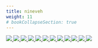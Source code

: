 ```yaml
---
title: nineveh
weight: 11
# bookCollapseSection: true
---
```

<link rel="stylesheet" href="https://cdn.jsdelivr.net/npm/justifiedGallery@3.8.1/dist/css/justifiedGallery.css" />
<link rel="stylesheet" href="https://cdn.jsdelivr.net/npm/lightgallery@2.7.0/css/lightgallery.css" />
<link rel="stylesheet" href="https://cdn.jsdelivr.net/npm/lightgallery@2.7.0/css/lg-thumbnail.css" />
<link rel="stylesheet" href="https://cdn.jsdelivr.net/npm/lightgallery@2.7.1/css/lg-zoom.css">
<link rel="stylesheet" href="../../style/lg-image.css">


<div id="lg-image">
    <a href="nineveh/47_animal_sounds_over_and_over.jpg"
        data-slide-name="47_Animal_Sounds_Over_and_Over"
        data-sub-html="<div class='lightGallery-captions'>
            <h4>47 Animal Sounds Over and Over</h4>
            <p>img on <a href='http://imagequilts.com/' target='_blank' rel='noopener'>imagequilts</a></p>
        </div>">
        <img src="nineveh/47_animal_sounds_over_and_over.jpg" />
    </a>
    <a href="nineveh/Eclogues.jpg"
        data-slide-name="Eclogues"
        data-sub-html="<div class='lightGallery-captions'>
            <h4>Eclogues ⚫<span class='und1'>草中有蛇潜行</span></h4>
            <p>img by <a href='https://www.flickr.com/photos/hopkinsarchives/' target='_blank' rel='noopener'>Special Collections at Johns Hopkins University</a> on <a href='https://www.flickr.com/photos/hopkinsarchives/10800825703/' target='_blank' rel='noopener'>flickr</a> / <a href='https://creativecommons.org/licenses/by/2.0/' target='_blank' rel='noopener'>cc by 2.0</a></p>
        </div>">
        <img src="nineveh/Eclogues.jpg" />
    </a>
    <a href="nineveh/eprom.jpg"
        data-slide-name="eprom"
        data-sub-html="<div class='lightGallery-captions'>
            <h4>eprom ⚪<span class='und2'>可洗可烧写只读记忆体</span> ⚫烧一词最早用在一次性烧写(otp)芯片上 写入时所需的高电压会永久改变其中的物理组成 来实现逻辑 ⚫进行擦除时 需要透过外包装顶部的非结晶石英窗 将硅芯暴露在强紫外光下 ⚫在一篇论文里 数学家艾伦·图灵(Alan Turing)描述了一种假设的机器 现被称为通用图灵机 它有着一个无限的储存区 今天的术语是<span class='und2'>随机访问记忆体</span>(ram) ⚫随机访问指信息读写时无关读写顺序,物理位置 ⚫不同于只读记忆体(rom) 经断电后 指令,数据的载体将释放 ⚫这种储存器是线形编址的 映射该物理记忆体内散列的地址到虚拟化的连续的地址 也就是从栈(frame)到页 就是一个简单页表(page table) ⚪pages ⚪页</h4>
            <p>img by <a href='https://www.flickr.com/photos/sic66/' target='_blank' rel='noopener'>Martijn Boer</a> on <a href='https://www.flickr.com/photos/sic66/50786660562/' target='_blank' rel='noopener'>flickr</a> / <a href='https://creativecommons.org/publicdomain/mark/1.0/' target='_blank' rel='noopener'>pmd</a></p>
        </div>">
        <img src="nineveh/eprom.jpg" />
    </a>
    <a href="nineveh/Timaeus_32-33.jpg"
        data-slide-name="Timaeus_32-33"
        data-sub-html="<div class='lightGallery-captions'>
            <h4>Stephanus pagination ⚪斯蒂芬奴斯页注 ⚫一套关于柏拉图著作<span class='und1'>柏拉图集</span>的引用标准 以希腊语学者和印刷商人亨利·艾蒂安(亨里库斯·斯蒂芬奴斯)出版的三卷双语对照本为基准 每页分成古希腊语,拉丁语双栏 每栏5个小节 以拉丁字母abcde指代 ⚫因为每卷页码都从1计数 所以引用小节时需指明著作 如位于第三卷的<span class='und1'>会饮篇</span>172页第1段可写成<span class='und2'>Symposium172a</span> ⚫因为附有批注 部分页可能不能包含所有段落 ⚫另外在较长篇的<span class='und1'>理想国</span>(Respublica),<span class='und1'>法律篇</span>(Leges)的每章前 都附有导言 这部分的页码可视作冗余 ⚫在需要指明行数的情况下 通常以约翰·伯纳(John Burnet)的古希腊语五卷本为基准 如<span class='und1'>会饮篇</span>第209页a小节5-9行可写成Symposium209a5–9或者缩写成Pl.Symp.209a5–9 ⚫对比下 贝克尔(Bekker)页注基于普鲁士科学院版的<span class='und1'>亚里士多德集</span> 也就是由古典语言学家奥古斯特·伊曼努尔·贝克(August Immanuel Bekker)所编辑 在编号时不进行循环 每页用ab指第一栏和第二栏 作为符号系统 它是紧凑而确切的 尽管依赖著作版本 ⚫面向业余爱好者发行精简版本是有效的图书营销技巧</h4>
            <p>img on <a href='https://archive.org/details/platonisoperaqua03plat/' target='_blank' rel='noopener'>Internet Archive</a> / <a href='https://creativecommons.org/publicdomain/mark/1.0/' target='_blank' rel='noopener'>pdm</a></p>
        </div>">
        <img src="nineveh/Timaeus_32-33.jpg" />
    </a>
    <a href="nineveh/First_Delphic_Hymn,_1st_and_2nd_verse.jpg"
        data-slide-name="irst_Delphic_hymn,_1st_and_2nd_verse"
        data-sub-html="<div class='lightGallery-captions'>
            <h4>first Delphic hymn, 1st and 2nd verse ⚪德尔菲圣歌第一首一二节 ⚫第二节案文如下 <span class='und1'>看那</span> <span class='und1'>大城和阿提卡正在祈祷</span> <span class='und1'>特托尼亚女神戒戎下</span> <span class='und1'>不倾之地的居民</span> <span class='und1'>圣坛上</span> <span class='und1'>赫菲斯托斯享用了牛犊腿股</span> <span class='und1'>阿拉伯焚香同这烟升起</span> <span class='und1'>悠扬音符</span> <span class='und1'>被尖削,彻响的奥罗斯管编捻成旋律</span> <span class='und1'>由金颤的,悦耳的基塔拉琴纺织</span> <span class='und1'>这赞歌</span></h4>
            <p>img by <a href='https://commons.wikimedia.org/w/index.php?title=User:Michael_Nicht' target='_blank' rel='noopener'>Michael Nicht</a> on <a href='https://commons.wikimedia.org/wiki/File:First_Delphic_Hymn,1st_%26_2nd_verse.jpg' target='_blank' rel='noopener'>wikicommons</a> / <a href='https://creativecommons.org/licenses/by-sa/4.0/' target='_blank' rel='noopener'>cc by-sa 4.0</a></p>
        </div>">
        <img src="nineveh/First_Delphic_Hymn,_1st_and_2nd_verse.jpg" />
    </a>
    <a href="nineveh/Souvenirs_Entomologiques.jpg"
        data-slide-name="Souvenirs_Entomologiques"
        data-sub-html="<div class='lightGallery-captions'>
            <h4>Souvenirs Entomologiques ⚪<span class='und2'>昆虫纪念品</span> ⚫1923年 周作人在报章上发表<span class='und1'>法布尔昆虫记</span>并从英,日文转译了数章 ⚫晚年 翻译了<span class='und1'>小约翰</span>的周树人有意转译全本 但不果</h4>
            <p>img on <a href='https://gallica.bnf.fr/ark:/12148/bpt6k1522441v' target='_blank' rel='noopener'>bnf</a> / <a href='https://creativecommons.org/licenses/publicdomain/' target='_blank' rel='noopener'>pdm</a></p>
        </div>">
        <img src="nineveh/Souvenirs_Entomologiques.jpg" />
    </a>
    <a href="nineveh/Nineveh,_Colesville_TP.jpg"
        data-slide-name="Nineveh,_Colesville_TP"
        data-sub-html="<div class='lightGallery-captions'>
            <h4>Nineveh(Colesville TP) ⚪尼尼微 ⚫部分教徒认为是圣经中描述的大城的部分 即<span class='und1'>创世纪</span>中 <span class='und1'>他从那地出来往亚述去</span> <span class='und1'>建造尼尼微</span>,<span class='und1'>利河伯</span>,<span class='und1'>迦拉</span> <span class='und1'>和尼尼微,迦拉中间的利鲜</span> <span class='und1'>这就是那大城</span> ⚫考古学家莱亚德评论 <span class='und1'>若将尼姆鲁德</span>(迦拉),<span class='und1'>库扬积</span>(尼尼微),<span class='und1'>科萨巴</span> <span class='und1'>和卡兰里斯四大土丘视作矩形的四角</span> <span class='und1'>四边长恰巧相等于地理学家所说的480斯达地</span>(stadia)<span class='und1'>或96公里</span> <span class='und1'>这就是约拿先知说要走三天才走得完的路程</span> ⚫小先知书里 约拿很可能将这几处地方视为一个大城 并以<span class='und1'>创世纪</span>10:11最先提及的城市称呼它 即异邦尼尼微 ⚫该城废墟中发现过一个象牙质的天文单位表的菱柱 最初被认为是描述游戏规则 ⚫供电片区的划分中 地级市高负荷密度区属A类 地级市市中心区属B类 地级市市区,县城属C类 乡村,农林场属D类</h4>
            <p>img by <a href='https://nypl.getarchive.net/' target='_blank' rel='noopener'>New York Public Library</a> on <a href='https://nypl.getarchive.netninevehcolesville-tp-village-map-of-colesville-township-harpersville-colesville-23b932' target='_blank' rel='noopener'></a> / <a href='https://creativecommons.org/licenses/publicdomain/' target='_blank' rel='noopener'>pdm</a></p>
        </div>">
        <img src="nineveh/Nineveh,_Colesville_TP.jpg" />
    </a>
    <a href="nineveh/Microform.jpg"
        data-slide-name="Microform"
        data-sub-html="<div class='lightGallery-captions'>
            <h4>microform ⚪微缩型 ⚫母本多为印刷型 可能包含声像型的转写本 如乐谱 ⚫存档的储存内容有如 法庭卷档,庄园账簿,调查清册,报道,法规,禁令材料 风俗,游戏,节庆文献等存档 诗,诙谐故事,短篇小说,世俗剧,宗教剧体裁等文本 ⚫插图,传单,时装,肖像,附图等美术作品 常见行旅征战,童仆嬉闹,圣经故事,劝世讽人等内容</h4>
            <p>img by <a href='https://commons.wikimedia.org/wiki/User:Ianare' target='_blank' rel='noopener'>Ianare</a> on <a href='https://commons.wikimedia.org/wiki/File:Microfiche_card.JPG' target='_blank' rel='noopener'>wikicommons</a> / <a href='https://creativecommons.org/licenses/by-sa/2.5/' target='_blank' rel='noopener'>cc by-sa 2.5</a></p>
        </div>">
        <img src="nineveh/Microform.jpg" />
    </a>
    <a href="nineveh/Gortys_Law_Code.jpg"
        data-slide-name="Gortys_law_code"
        data-sub-html="<div class='lightGallery-captions'>
            <h4>Gortys law code ⚪格尔蒂法典 ⚫涉及了婚约,继承法等 没有关于刑法,商法的条款 早期的法典一般用来编纂当时行为规范和惯例 ⚫在<span class='und1'>约翰福音</span>19:23-24中 提到耶稣有件<span class='und1'>没有缝口</span>的衣服 可能是约亚拿赠送 这份财产来源于父亲去世时无儿而由女儿继承的遗产,所受赠予,离婚赡养费,丈夫的遗产中的生活费,个人收入 ⚫在第3千纪末的<span class='und2'>埃什南纳</span>(Eshnunna)<span class='und2'>法典</span>里 罗列了银兑换货品的一般价格 并规定当收获季节结束时 必须返回借去的等重量的金属 即使这些工具成为残片 它们将在寺庙或宫廷的作坊里熔化并重新锻造</h4>
            <p>img by <a href='https://commons.wikimedia.org/wiki/User:Afrank99' target='_blank' rel='noopener'>Afrank99</a> on <a href='https://commons.wikimedia.org/wiki/File:Gortys_Law_Code.jpg' target='_blank' rel='noopener'>wikicommons</a> / <a href='https://creativecommons.org/licenses/by-sa/2.5' target='_blank' rel='noopener'>cc by-sa 2.5</a></p>
        </div>">
        <img src="nineveh/Gortys_Law_Code.jpg" />
    </a>
    <a href="nineveh/Venus_tablet_of_Ammisaduqa.jpg"
        data-slide-name="Venus_tablet_of_Ammisaduqa"
        data-sub-html="<div class='lightGallery-captions'>
            <h4>Venus tablet of Ammisaduqa ⚪阿米萨杜卡金星泥板 ⚫也是埃努马·阿努·伊利尔第63碑(Enuma Anu Enlil Tablet 63) 由划分了黄道宫的旧巴比伦人所著 是最古老的天文学著作 但可能存在同期或更古老的口头占星传统 ⚫泥板由湿润粘土书写后再烧制 可用于记录或转抄税务,购置,交易,租赁等信息 卖地,转让果园等的合同泥板可能有4x6厘米大小 ⚫泥板也称陶片 据陶片放逐法 雅典人可在碎陶瓷刻上名字 每年放逐一名城邦公民 ⚫大多的原始黏土需要经提纯,风干,过滤 去除杂质,气泡 与其他黏土,矿物混合 形成坯体,湿黏土 以获得特殊的颜色,可塑性</h4>
            <p>img by <a href='https://media.britishmuseum.orgimages/Repository/Documents/2014_10/11_13/f3c6c404_8593_40a1_afe0_a3c100ddddd4/mid_00651644_001.jpg' target='_blank' rel='noopener'>the British Museum</a> / <a href='http://creativecommons.org/licenses/by-nc-sa/4.0/' target='_blank' rel='noopener'>cc by-nc-sa 4.0</a></p>
        </div>">
        <img src="nineveh/Venus_tablet_of_Ammisaduqa.jpg" />
    </a>
    <a href="nineveh/Subject_Catalogue.jpg"
        data-slide-name="Subject_Catalogue"
        data-sub-html="<div class='lightGallery-captions'>
            <h4>subject catalogue ⚪主题目录 ⚫图书馆早期使用卡片来编目 卡片上记录馆藏品的某些元数据(metadata) 后者又称中继资料 ⚫馆中的藏品可能经常被商人,流亡者,朝圣者等旅客抄写,传播 ⚫参考大小为7.5x12.5厘米 ⚪中继(relay)器 ⚫用较小的电流去控制较大电流的一种开关 ⚫index源于拉丁语 意为指出的人,指示,食指 它的复数形式就是索引 ⚫<span class='und1'>特洛伊罗斯和克雷西达</span>(Troilus and Cressida)I.3.344处的台本写到 <span class='und1'>这些索引</span> <span class='und1'>虽是小空洞</span> <span class='und1'>但对于后续卷章</span> <span class='und1'>可以窥见</span> <span class='und1'>巨大堆砌的幼形</span> <span class='und1'>大体上的将来</span> 大律师和编目员诺曼·奈特对此评论 <span class='und1'>它约定了文学上的复数形式</span> <span class='und1'>把它们留给数学家来处理</span> <span class='und1'>相似地</span> <span class='und1'>附录可给到解剖学家</span> ⚫博物馆的特征之一是 将物体,图像,文本从其制造,消费,所有,使用的场合移出</h4>
            <p>img by Dr. Marcus Gossler on <a href='https://commons.wikimedia.org/wiki/File:Schlagwortkatalog.jpg' target='_blank' rel='noopener'>wikicommons</a> / <a href='https://creativecommons.org/licenses/by-sa/3.0/' target='_blank' rel='noopener'>cc by-sa 3.0</a></p>
        </div>">
        <img src="nineveh/Subject_Catalogue.jpg" />
    </a>
    <a href="nineveh/Punched_Cards.jpg"
        data-slide-name="Punched_Cards"
        data-sub-html="<div class='lightGallery-captions'>
            <h4>punched cards ⚪打孔卡</h4>
            <p>img by <a href='https://www.flickr.com/people/8399025@N07' target='_blank' rel='noopener'>Marcin Wichary</a> on <a href='https://www.flickr.com/photos/8399025@N07/2210753092' target='_blank' rel='noopener'>flickr</a> / <a href='https://creativecommons.org/licenses/by/2.0/' target='_blank' rel='noopener'>cc by 2.0</a></p>
        </div>">
        <img src="nineveh/Punched_Cards.jpg" />
    </a>
</div>

<script src="https://cdn.jsdelivr.net/npm/jquery@3.6.0/dist/jquery.js"></script>
<script src="https://cdn.jsdelivr.net/npm/justifiedGallery@3.8.1/dist/js/jquery.justifiedGallery.js"></script>
<script src="https://cdn.jsdelivr.net/npm/lightgallery@2.7.0/lightgallery.umd.js"></script>
<script src="https://cdn.jsdelivr.net/npm/lightgallery@2.7.0/plugins/thumbnail/lg-thumbnail.umd.js"></script>
<script src="https://cdn.jsdelivr.net/npm/lightgallery@2.7.1/plugins/zoom/lg-zoom.umd.js"></script>
<script src="https://cdn.jsdelivr.net/npm/lightgallery@2.7.1/plugins/hash/lg-hash.umd.js"></script>
<script src="../../script/lg-image.js"></script>